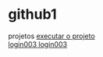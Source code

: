# github1
 projetos
<a href="https://joaoroqueneto.github.io/github1/youtube/projeto/index.html">executar o projeto </a><br>
<a href="https://joaoroqueneto.github.io/github1/login003/index.html">login003 </a>
<a href="https://joaoroqueneto.github.io/github1/login003/index.html">login003 </a>
